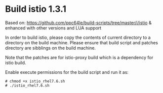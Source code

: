 # Build istio 1.3.1

Based on: https://github.com/ppc64le/build-scripts/tree/master/i/istio & enhanced with other versions and LUA support

In order to build istio, please copy the contents of current directory to a directory
on the build machine. Please ensure that build script and patches directory are sibblings on
the build machine.

Note that the patches are for istio-proxy build which is a dependency for istio build.

Enable execute permissions for the build script and run it as:

```
# chmod +x istio_rhel7.6.sh
# ./istio_rhel7.6.sh
```
